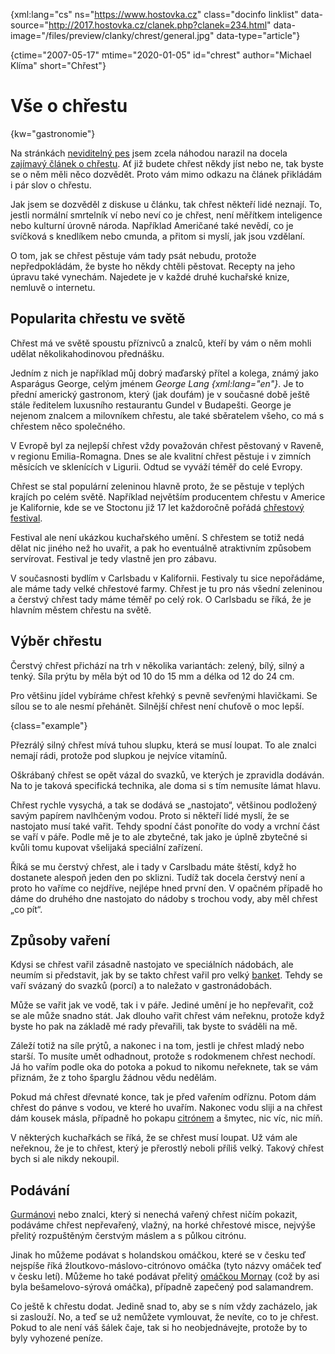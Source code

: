 
{xml:lang="cs" ns="https://www.hostovka.cz" class="docinfo linklist" data-source="http://2017.hostovka.cz/clanek.php?clanek=234.html" data-image="/files/preview/clanky/chrest/general.jpg" data-type="article"}

{ctime="2007-05-17" mtime="2020-01-05" id="chrest" author="Michael Klíma" short="Chřest"}

# Vše o chřestu

{kw="gastronomie"}

Na stránkách [neviditelný pes](https://neviditelnypes.lidovky.cz) jsem zcela náhodou narazil na docela [zajímavý článek o chřestu][1]. Ať již budete chřest někdy jíst nebo ne, tak byste se o něm měli něco dozvědět. Proto vám mimo odkazu na článek přikládám i pár slov o chřestu.

Jak jsem se dozvěděl z diskuse u článku, tak chřest někteří lidé neznají. To, jestli normální smrtelník ví nebo neví co je chřest, není měřítkem inteligence nebo kulturní úrovně národa. Například Američané také nevědí, co je svíčková s knedlíkem nebo cmunda, a přitom si myslí, jak jsou vzdělaní.

O tom, jak se chřest pěstuje vám tady psát nebudu, protože nepředpokládám, že byste ho někdy chtěli pěstovat. Recepty na jeho úpravu také vynechám. Najedete je v každé druhé kuchařské knize, nemluvě o internetu.

## Popularita chřestu ve světě

Chřest má ve světě spoustu příznivců a znalců, kteří by vám o něm mohli udělat několikahodinovou přednášku.

Jedním z nich je například můj dobrý maďarský přítel a kolega, známý jako Asparágus George, celým jménem _George Lang {xml:lang="en"}_. Je to přední americký gastronom, který (jak doufám) je v současné době ještě stále ředitelem luxusního restaurantu Gundel v Budapešti. George je nejenom znalcem a milovníkem chřestu, ale také sběratelem všeho, co má s chřestem něco společného.

V Evropě byl za nejlepší chřest vždy považován chřest pěstovaný v Raveně, v regionu Emilia-Romagna. Dnes se ale kvalitní chřest pěstuje i v zimních měsících ve sklenících v Ligurii. Odtud se vyváží téměř do celé Evropy.

Chřest se stal populární zeleninou hlavně proto, že se pěstuje v teplých krajích po celém světě. Například největším producentem chřestu v Americe je Kalifornie, kde se ve Stoctonu již 17 let každoročně pořádá [chřestový festival][2].

Festival ale není ukázkou kuchařského umění. S chřestem se totiž nedá dělat nic jiného než ho uvařit, a pak ho eventuálně atraktivním způsobem servírovat. Festival je tedy vlastně jen pro zábavu.

V současnosti bydlím v Carlsbadu v Kalifornii. Festivaly tu sice nepořádáme, ale máme tady velké chřestové farmy. Chřest je tu pro nás všední zeleninou a čerstvý chřest tady máme téměř po celý rok. O Carlsbadu se říká, že je hlavním městem chřestu na světě.

## Výběr chřestu

Čerstvý chřest přichází na trh v několika variantách: zelený, bílý, silný a tenký. Síla prýtu by měla být od 10 do 15 mm a délka od 12 do 24 cm.

Pro většinu jídel vybíráme chřest křehký s pevně sevřenými hlavičkami. Se sílou se to ale nesmí přehánět. Silnější chřest není chuťově o moc lepší.

{class="example"}

Přezrálý silný chřest mívá tuhou slupku, která se musí loupat. To ale znalci nemají rádi, protože pod slupkou je nejvíce vitamínů.

Oškrábaný chřest se opět vázal do svazků, ve kterých je zpravidla dodáván. Na to je taková specifická technika, ale doma si s tím nemusíte lámat hlavu.

Chřest rychle vysychá, a tak se dodává se „nastojato“, většinou podložený savým papírem navlhčeným vodou. Proto si někteří lidé myslí, že se nastojato musí také vařit. Tehdy spodní část ponoříte do vody a vrchní část se vaří v páře. Podle mě je to ale zbytečné, tak jako je úplně zbytečné si kvůli tomu kupovat všelijaká speciální zařízení.

Říká se mu čerstvý chřest, ale i tady v Carslbadu máte štěstí, když ho dostanete alespoň jeden den po sklizni. Tudíž tak docela čerstvý není a proto ho vaříme co nejdříve, nejlépe hned první den. V opačném případě ho dáme do druhého dne nastojato do nádoby s trochou vody, aby měl chřest „co pít“.

## Způsoby vaření

Kdysi se chřest vařil zásadně nastojato ve speciálních nádobách, ale neumím si představit, jak by se takto chřest vařil pro velký [banket][4]. Tehdy se vaří svázaný do svazků (porcí) a to naležato v gastronádobách.

Může se vařit jak ve vodě, tak i v páře. Jediné umění je ho nepřevařit, což se ale může snadno stát. Jak dlouho vařit chřest vám neřeknu, protože když byste ho pak na základě mé rady převařili, tak byste to sváděli na mě.

Záleží totiž na síle prýtů, a nakonec i na tom, jestli je chřest mladý nebo starší. To musíte umět odhadnout, protože s rodokmenem chřest nechodí. Já ho vařím podle oka do potoka a pokud to nikomu neřeknete, tak se vám přiznám, že z toho šparglu žádnou vědu nedělám.

Pokud má chřest dřevnaté konce, tak je před vařením odříznu. Potom dám chřest do pánve s vodou, ve které ho uvařím. Nakonec vodu sliji a na chřest dám kousek másla, případně ho pokapu [citrónem][5] a šmytec, nic víc, nic míň.

V některých kuchařkách se říká, že se chřest musí loupat. Už vám ale neřeknou, že je to chřest, který je přerostlý neboli příliš velký. Takový chřest bych si ale nikdy nekoupil.

## Podávání

[Gurmánovi][6] nebo znalci, který si nenechá vařený chřest ničím pokazit, podáváme chřest nepřevařený, vlažný, na horké chřestové misce, nejvýše přelitý rozpuštěným čerstvým máslem a s půlkou citrónu.

Jinak ho můžeme podávat s holandskou omáčkou, které se v česku teď nejspíše říká žloutkovo-máslovo-citrónovo omáčka (tyto názvy omáček teď v česku letí). Můžeme ho také podávat přelitý [omáčkou Mornay][3] (což by asi byla bešamelovo-sýrová omáčka), případně zapečený pod salamandrem.

Co ještě k chřestu dodat. Jedině snad to, aby se s ním vždy zacházelo, jak si zaslouží. No, a teď se už nemůžete vymlouvat, že nevíte, co to je chřest. Pokud to ale není váš šálek čaje, tak si ho neobjednávejte, protože by to byly vyhozené peníze.

 
 [1]: https://neviditelnypes.lidovky.cz/spolecnost/spolecnost-ceske-nechresteni.A070515_214413_p_spolecnost_wag
 [2]: https://www.visitstockton.org/events/san-joaquin-asparagus-festival/
 [3]: besamel#syrova_omacka_mornay
 [4]: banket
 [5]: citrony
 [6]: gastronomove#gurman

